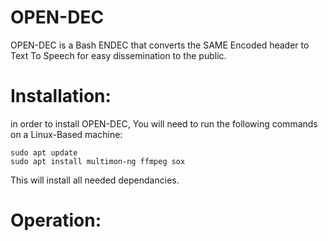 # OPEN-DEC
OPEN-DEC is a Bash ENDEC that converts the SAME Encoded header to Text To Speech for easy dissemination to the public.

# Installation:
in order to install OPEN-DEC, You will need to run the following commands on a Linux-Based machine:

```
sudo apt update
sudo apt install multimon-ng ffmpeg sox
```

This will install all needed dependancies.

# Operation:
